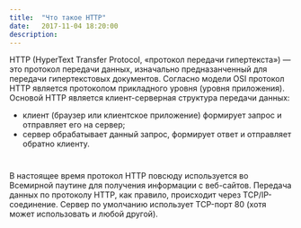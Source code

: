 ```yaml
---
title:  "Что такое HTTP"
date:   2017-11-04 18:20:00
description: 
---
```


HTTP (HyperText Transfer Protocol, «протокол передачи гипертекста») — это протокол передачи данных, изначально предназанченный для передачи гипертекстовых документов. Согласно модели OSI протокол HTTP является протоколом прикладного уровня (уровня приложения). Основой HTTP является клиент-серверная структура передачи данных:
* клиент (браузер или клиентское приложение) формирует запрос и отправляет его на сервер;
* сервер обрабатывает данный запрос, формирует ответ и отправляет обратно клиенту. 
#  
В настоящее время протокол HTTP повсюду используется во Всемирной паутине для получения информации с веб-сайтов.
Передача данных по протоколу HTTP, как правило, происходит через TCP/IP-соединение. Сервер по умолчанию использует TCP-порт 80 (хотя может использовать и любой другой).


